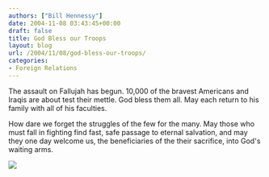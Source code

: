 ```yaml
---
authors: ["Bill Hennessy"]
date: 2004-11-08 03:43:45+00:00
draft: false
title: God Bless our Troops
layout: blog
url: /2004/11/08/god-bless-our-troops/
categories:
- Foreign Relations
---
```


The assault on Fallujah has begun. 10,000 of the bravest Americans and Iraqis are about test their mettle. God bless them all. May each return to his family with all of his faculties.




How dare we forget the struggles of the few for the many. May those who must fall in fighting find fast, safe passage to eternal salvation, and may they one day welcome us, the beneficiaries of the their sacrifice, into God's waiting arms.




![](https://blog.billhennessy.com/aggbug.aspx?PostID=514)

